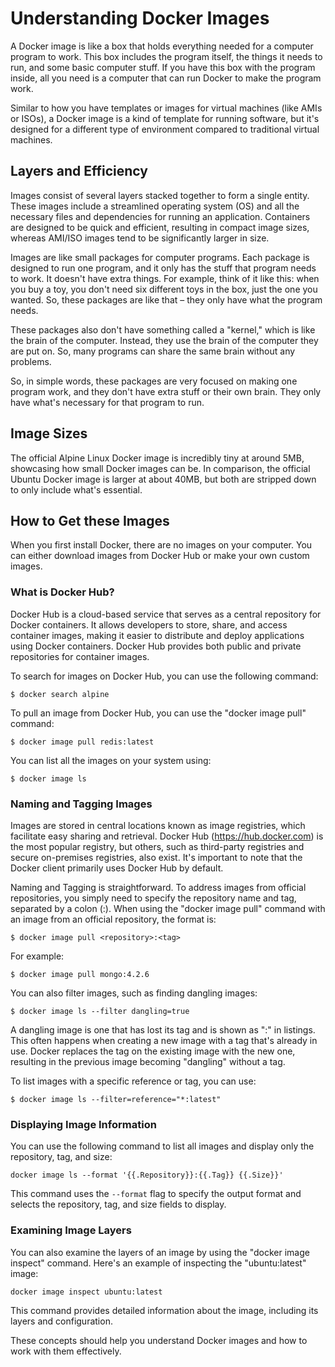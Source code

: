 
# Understanding Docker Images

A Docker image is like a box that holds everything needed for a computer program to work. This box includes the program itself, the things it needs to run, and some basic computer stuff. If you have this box with the program inside, all you need is a computer that can run Docker to make the program work.

Similar to how you have templates or images for virtual machines (like AMIs or ISOs), a Docker image is a kind of template for running software, but it's designed for a different type of environment compared to traditional virtual machines.

## Layers and Efficiency

Images consist of several layers stacked together to form a single entity. These images include a streamlined operating system (OS) and all the necessary files and dependencies for running an application. Containers are designed to be quick and efficient, resulting in compact image sizes, whereas AMI/ISO images tend to be significantly larger in size.

Images are like small packages for computer programs. Each package is designed to run one program, and it only has the stuff that program needs to work. It doesn't have extra things. For example, think of it like this: when you buy a toy, you don't need six different toys in the box, just the one you wanted. So, these packages are like that – they only have what the program needs.

These packages also don't have something called a "kernel," which is like the brain of the computer. Instead, they use the brain of the computer they are put on. So, many programs can share the same brain without any problems.

So, in simple words, these packages are very focused on making one program work, and they don't have extra stuff or their own brain. They only have what's necessary for that program to run.

## Image Sizes

The official Alpine Linux Docker image is incredibly tiny at around 5MB, showcasing how small Docker images can be. In comparison, the official Ubuntu Docker image is larger at about 40MB, but both are stripped down to only include what's essential.

## How to Get these Images

When you first install Docker, there are no images on your computer. You can either download images from Docker Hub or make your own custom images.

### What is Docker Hub?

Docker Hub is a cloud-based service that serves as a central repository for Docker containers. It allows developers to store, share, and access container images, making it easier to distribute and deploy applications using Docker containers. Docker Hub provides both public and private repositories for container images.

To search for images on Docker Hub, you can use the following command:

```shell
$ docker search alpine
```

To pull an image from Docker Hub, you can use the "docker image pull" command:

```shell
$ docker image pull redis:latest
```

You can list all the images on your system using:

```shell
$ docker image ls
```

### Naming and Tagging Images

Images are stored in central locations known as image registries, which facilitate easy sharing and retrieval. Docker Hub (https://hub.docker.com) is the most popular registry, but others, such as third-party registries and secure on-premises registries, also exist. It's important to note that the Docker client primarily uses Docker Hub by default.

Naming and Tagging is straightforward. To address images from official repositories, you simply need to specify the repository name and tag, separated by a colon (:). When using the "docker image pull" command with an image from an official repository, the format is:

```shell
$ docker image pull <repository>:<tag>
```

For example:

```shell
$ docker image pull mongo:4.2.6
```

You can also filter images, such as finding dangling images:

```shell
$ docker image ls --filter dangling=true
```

A dangling image is one that has lost its tag and is shown as "<none>:<none>" in listings. This often happens when creating a new image with a tag that's already in use. Docker replaces the tag on the existing image with the new one, resulting in the previous image becoming "dangling" without a tag.

To list images with a specific reference or tag, you can use:

```shell
$ docker image ls --filter=reference="*:latest"
```

### Displaying Image Information

You can use the following command to list all images and display only the repository, tag, and size:

```shell
docker image ls --format '{{.Repository}}:{{.Tag}} {{.Size}}'
```

This command uses the `--format` flag to specify the output format and selects the repository, tag, and size fields to display.

### Examining Image Layers

You can also examine the layers of an image by using the "docker image inspect" command. Here's an example of inspecting the "ubuntu:latest" image:

```shell
docker image inspect ubuntu:latest
```

This command provides detailed information about the image, including its layers and configuration.

These concepts should help you understand Docker images and how to work with them effectively.
